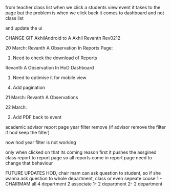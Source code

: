 <!-- Create the modal to show certificate new the pdf proof  -->


<!-- #teacher profile -> class assigned should be section name -->

<!-- #teacher profile remove Teacher ID from bottom -->

<!-- #student dashboard ->upcoming events backbutton -->

<!-- #teacher dashboard events list Invalid Date -->

<!-- homepage edit it -->

<!-- HOD MAM add year filter -->

<!-- add review comments -->

from teacher class list when we click a students view event it takes to the page but the problem is when we click back it comes to dashboard and not class list

<!-- student upcoming event back button  -->
and update the ui

<!-- upcoming event navigate correctly in student dashboard -->

<!-- hod profile page do same format as student/teacher profile -->

<!-- password show/hide icon -->

<!-- #add upcoming evnts for faculty also  -->


CHANGE GIT
AkhilAndroid to A Akhil
Revanth Rev0212


20 March:
Revanth A Observation In Reports Page:

1. Need to check the download of Reports
<!-- 2. Need to check the inactive students -->
<!-- 3. There are class Name Coming 2 Times Need to fix that -->
<!-- 4. Class Activity Summary Table Department Column must be removed -->

Revanth A Observation In HoD Dashboard

1. Need to optimise it for mobile view
<!-- 2. Need year filter in All Classses in all classes overview -->
<!-- 3. The Points is not comming for students in (Class View) -->
4. Add pagination


21 March:
Revanth A Observations 
<!-- 1. Leaderboard Yearwise,Department wise Filer(backend) - Fixed -->
<!-- 2. Have the LeftDashboard Constant in all pages -->
<!-- 3. Remove Back to Dashboard -->
<!-- 4. Make the Profile Page Similar to HOD Profile Page -->

22 March:
<!-- 1. Add a file size limit -->
2. Add PDF back to event
<!-- 3. Teacherdashboard class list Unauthorized -->



<!-- inactive students UI -->
<!-- 
Apply Similar Updates to All Report Methods
You'll need to apply the department filtering approach to all other report methods: -->

<!-- getTopStudents -->
<!-- getPopularCategories -->
<!-- getClassPerformance -->
<!-- getApprovalRates
getCategoryPerformanceByClass
getTrends
getClassParticipation -->





academic advisor report page year filter remove (if advisor remove the filter if hod keep the filter)

now hod year filter is not working 

only when clicked on that its coming
    reason first it pushes the assgined class report to report page so all reports come in report page need to change that behaviour




FUTURE UPDATES
HOD, chair mam can ask question to student, so if she wanna ask question to whole department, class or even sepeate couse
    1 - CHAIRMAM all 4 department 
    2 associate
        1- 2 department
        2- 2 department